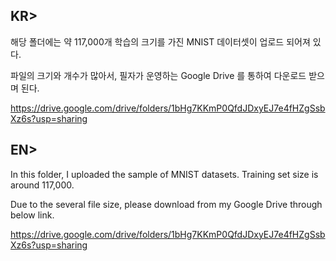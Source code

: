 ## KR> 

해당 폴더에는 약 117,000개 학습의 크기를 가진 MNIST 데이터셋이 업로드 되어져 있다.

파일의 크기와 개수가 많아서, 필자가 운영하는 Google Drive 를 통하여 다운로드 받으며 된다.

https://drive.google.com/drive/folders/1bHg7KKmP0QfdJDxyEJ7e4fHZgSsbXz6s?usp=sharing


## EN> 

In this folder, I uploaded the sample of MNIST datasets. Training set size is around 117,000.

Due to the several file size, please download from my Google Drive through below link.

https://drive.google.com/drive/folders/1bHg7KKmP0QfdJDxyEJ7e4fHZgSsbXz6s?usp=sharing
